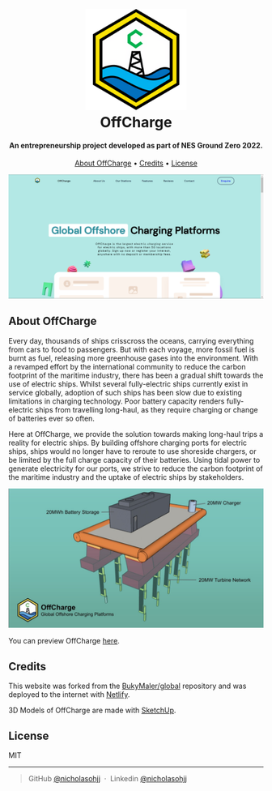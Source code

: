 
<h1 align="center">
  <br>
  <a href="https://offcharge.netlify.app/"><img src=images/readme/logo.png alt="OffCharge" width="200"></a>
  <br>
    OffCharge
  <br>
</h1>


<h4 align="center">An entrepreneurship project developed as part of NES Ground Zero 2022.</h4>

<p align="center">
  <a href="#about-offcharge">About OffCharge</a> •
  <a href="#credits">Credits</a> •
  <a href="#license">License</a>
</p>

![screenshot](images/readme/front-page-screenshot.png)

## About OffCharge
Every day, thousands of ships crisscross the oceans, carrying everything from cars to food to passengers. But with each voyage, more fossil fuel is burnt as fuel, releasing more greenhouse gases into the environment. With a revamped effort  by the international community to reduce the carbon footprint of the maritime industry, there has been a gradual shift towards the use of electric ships. Whilst several fully-electric ships currently exist in service globally, adoption of such ships has been slow due to existing limitations in charging technology. Poor battery capacity renders fully-electric ships from travelling long-haul, as they require charging or change of batteries ever so often.

Here at OffCharge, we provide the solution towards making long-haul trips a reality for electric ships. By building offshore charging ports for electric ships, ships would no longer have to reroute to use shoreside chargers, or be limited by the full charge capacity of their batteries. Using tidal power to generate electricity for our ports, we strive to reduce the carbon footprint of the maritime industry and the uptake of electric ships by stakeholders.  

![Product Mockup](images/readme/mock-up.jpg)

You can preview OffCharge [here](https://offcharge.netlify.app/).

## Credits

This website was forked from the [BukyMaler/global](https://github.com/BuckyMaler/global) repository and was deployed to the internet with [Netlify](https://www.netlify.com/).

3D Models of OffCharge are made with [SketchUp](https://www.sketchup.com/).
## License

MIT

---

> GitHub [@nicholasohjj](https://github.com/nicholasohjj) &nbsp;&middot;&nbsp;
> Linkedin [@nicholasohjj](https://www.linkedin.com/in/nicholasohjj)

